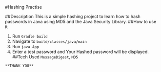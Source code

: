 #Hashing Practise

##Description
This is a simple hashing project to learn how to hash passwords in Java using MD5 and the Java Security Library.
##How to use it
1. Run `Gradle build`
2. Navigate to `build/classes/java/main`
3. Run `java App`
4. Enter a test password and Your Hashed password will be displayed.
##Tech Used
`MessageDigest`, `MD5`

`**THANK YOU**`
